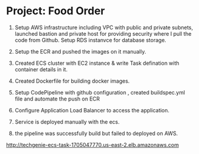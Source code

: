 # Project: Food Order

1. Setup AWS infrastructure including VPC with public and private subnets, launched bastion and private host for providing security where I pull the code from Github. Setup RDS instanvce for database storage.

2. Setup the ECR and pushed the images on it manually.

3. Created ECS cluster with EC2 instance & write Task defination with container details in it.

4.  Created Dockerfile for building docker images.

5. Setup CodePipeline with github configuration , created buildspec.yml file and automate the push on ECR

6. Configure Application Load Balancer to access the application.

7. Service is deployed manually with the ecs.

8. the pipeline was successfully build but failed to deployed on AWS.


http://techgenie-ecs-task-1705047770.us-east-2.elb.amazonaws.com
